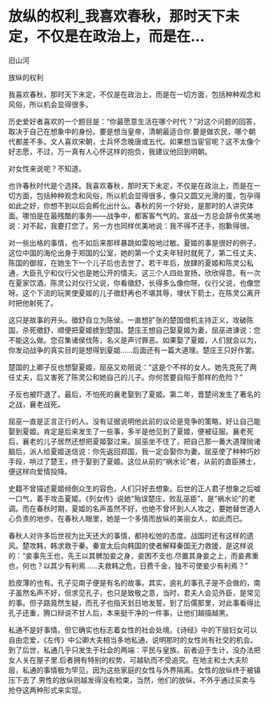 # 放纵的权利_我喜欢春秋，那时天下未定，不仅是在政治上，而是在...

旧山河

放纵的权利

我喜欢春秋，那时天下未定，不仅是在政治上，而是在一切方面，包括种种观念和风俗，所以机会显得很多。

历史爱好者喜欢的一个题目是：“你最愿意生活在哪个时代？”对这个问题的回答，取决于自己在想象中的身份。要是想当皇帝，清朝最适合你.要是做农民，哪个朝代都差不多。文人喜欢宋朝，士兵怀念晚唐或五代。如果想当宦官呢？这不太像个好志愿，不过，万一真有人心怀这样的抱负，我建议他回到明朝。

对女性来说呢？不知道。

也许春秋时代是个选择。我喜欢春秋，那时天下未定，不仅是在政治上，而是在一切方面，包括种种观念和风俗，所以机会显得很多，像只又圆又光滑的蛋，包孕得如此之好，你想不到以后会孵化出什么。春秋的另一个好处，是那时的人讲究体面。哪怕是在最残酷的事务——战争中，都客客气气的。宣战一方总会辞令优美地说：对不起，我要打您了。另一方也同样优美地说：我不得不还手，抱歉得很。

对一些出格的事情，也不如后来那样暴跳如雷般地过敏。夏姬的事是很好的例子。这位中国的海伦出身于郑国的公室，她的第一个丈夫年轻时就死了，第二任丈夫、陈国的御叔，在她生下一个儿子后也去世了。若干年后，放肆的夏姬和陈灵公私通，大臣孔宁和仪行父也是她公开的情夫。这三个人四处宣扬，欣欣得意。有一次在夏家饮酒，陈灵公对仪行父说，你看徵舒，长得多么像你呀。仪行父说，也像您呀。这个下流的玩笑使夏姬的儿子徵舒再也不堪其辱，埋伏下箭士，在陈灵公离开时把他射死了。

这只是故事的开头。徵舒自立为陈侯。一直想扩张的楚国借机主持正义，攻破陈国，杀死徵舒，顺便把夏姬掳到楚国。楚庄王想自己娶夏姬为妻，屈巫进谏说：您不能这么做。您召集诸侯伐陈，名义是声讨罪恶。如果娶了夏姬，人们就会以为，你发动战争的真实目的是想得到夏姬……后面还有一篇大道理。楚庄王只好作罢。

楚国的上卿子反也想娶夏姬，屈巫又劝阻说：“这是个不祥的女人。她先克死了两任丈夫，后又害死了陈灵公和她自己的儿子。你何苦要自陷于那样的危险？”

子反也被吓退了。最后，不怕死的襄老娶到了夏姬。第二年，晋楚间发生了著名的之战，襄老战死。

屈巫一直是正言正行的人。没有证据说明他此前的议论是竞争的策略，好让自己能娶到夏姬。肯定是后来发生了一些事，多半是他见到了夏姬，便被征服。襄老死后，襄老的儿子居然还想把夏姬娶过来。屈巫坐不住了，把自己那一番大道理抛诸脑后，派人给夏姬送信说：你先返回郑国，我一定会娶你为妻。屈巫使了种种巧妙手段，哄过了楚王，终于娶到了夏姬。这位从前的“祸水论”者，从前的直臣拂士，便这样向爱情投降。

史籍不曾描述夏姬倾倒众生的容色，人们只好去想象。后世的正人君子想象之后嘘一口气，着手攻击夏姬。《列女传》说她“殆误楚庄，败乱巫臣”，是“祸水论”的老调。而在春秋时期，夏姬的名声虽然不好，也绝不曾坏到人人攻之，要她替世道人心负责的地步。在春秋人眼里，她是一个多情而放纵的美丽女人，如此而已。

春秋人对许多后世视为比天还大的事情，都持松弛的态度。战国时还有这样的遗风。楚攻韩，韩求救于秦。秦宣太后向韩国的使者解释秦国无力救援，是这样说的：“妾事先王也，先王以其髀加妾之身，妾困不支也.尽置其身妾之上，而妾弗重也，何也？以其少有利焉……夫救韩之危，日费千金，独不可使妾少有利焉？”

脸皮薄的也有。孔子见南子便是有名的故事。其实，逾礼的事孔子是不会做的，南子虽然名声不好，但求见孔子，也只是致敬之意，当时，君夫人会见外臣，是常见的事。但子路竟然生疑，而孔子也指天划日地发誓。到了后儒那里，对此事看得比孔子还重，腾口辩说不甘人后，本来挺干净的一件事，让他们越描越黑。

私通不是好事情。但它确实也标志着女性的社会处境。《诗经》中的下层妇女可以自由恋爱，《左传》中公卿大夫相当多地私通，说明那时的女性尚有社交的机会。到了后世，私通几乎只发生于社会的两端：平民与皇族。前者迫于生计，没办法把女人关在屋子里.后者拥有特别的权势，可越轨而不受追究。在地主和士大夫阶层，私通的事情极为罕见，因为这些家庭的女性与外界隔离。女性的放纵终于被镇压下去了.男性的放纵则越发得没有检束，当然，他们的放纵，不外乎通过买卖与抢夺这两种形式来实现。